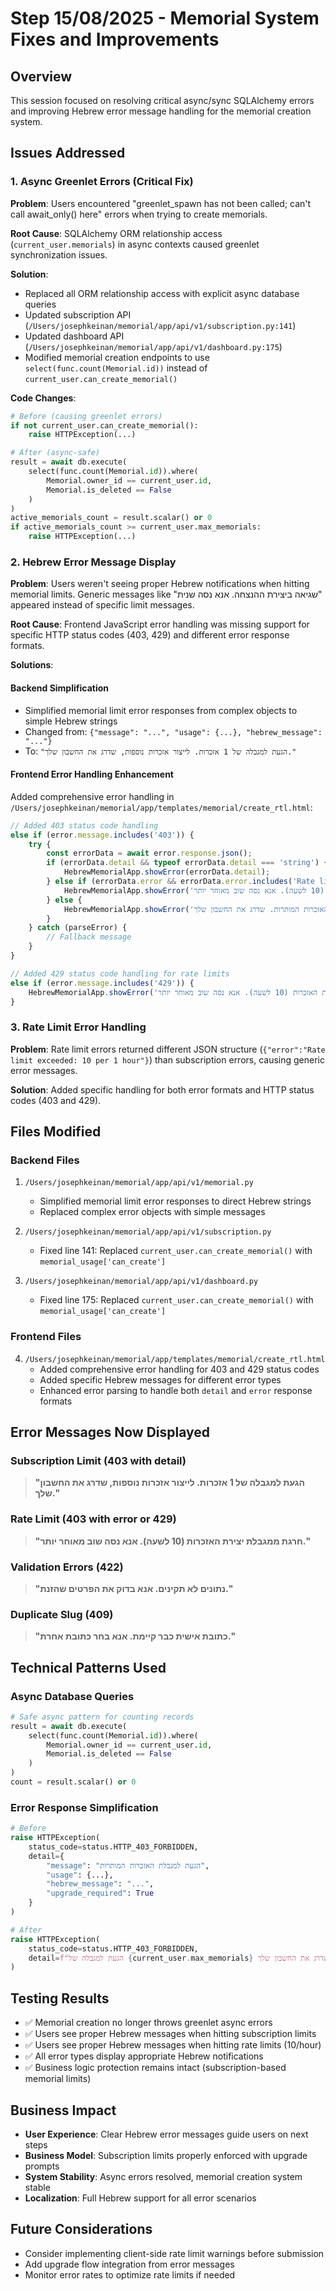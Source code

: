 # Step 15/08/2025 - Memorial System Fixes and Improvements

## Overview
This session focused on resolving critical async/sync SQLAlchemy errors and improving Hebrew error message handling for the memorial creation system.

## Issues Addressed

### 1. Async Greenlet Errors (Critical Fix)
**Problem**: Users encountered "greenlet_spawn has not been called; can't call await_only() here" errors when trying to create memorials.

**Root Cause**: SQLAlchemy ORM relationship access (`current_user.memorials`) in async contexts caused greenlet synchronization issues.

**Solution**: 
- Replaced all ORM relationship access with explicit async database queries
- Updated subscription API (`/Users/josephkeinan/memorial/app/api/v1/subscription.py:141`)
- Updated dashboard API (`/Users/josephkeinan/memorial/app/api/v1/dashboard.py:175`)
- Modified memorial creation endpoints to use `select(func.count(Memorial.id))` instead of `current_user.can_create_memorial()`

**Code Changes**:
```python
# Before (causing greenlet errors)
if not current_user.can_create_memorial():
    raise HTTPException(...)

# After (async-safe)
result = await db.execute(
    select(func.count(Memorial.id)).where(
        Memorial.owner_id == current_user.id,
        Memorial.is_deleted == False
    )
)
active_memorials_count = result.scalar() or 0
if active_memorials_count >= current_user.max_memorials:
    raise HTTPException(...)
```

### 2. Hebrew Error Message Display
**Problem**: Users weren't seeing proper Hebrew notifications when hitting memorial limits. Generic messages like "שגיאה ביצירת ההנצחה. אנא נסה שנית" appeared instead of specific limit messages.

**Root Cause**: Frontend JavaScript error handling was missing support for specific HTTP status codes (403, 429) and different error response formats.

**Solutions**:

#### Backend Simplification
- Simplified memorial limit error responses from complex objects to simple Hebrew strings
- Changed from: `{"message": "...", "usage": {...}, "hebrew_message": "..."}` 
- To: `"הגעת למגבלה של 1 אזכרות. לייצור אזכרות נוספות, שדרג את החשבון שלך."`

#### Frontend Error Handling Enhancement
Added comprehensive error handling in `/Users/josephkeinan/memorial/app/templates/memorial/create_rtl.html`:

```javascript
// Added 403 status code handling
else if (error.message.includes('403')) {
    try {
        const errorData = await error.response.json();
        if (errorData.detail && typeof errorData.detail === 'string') {
            HebrewMemorialApp.showError(errorData.detail);
        } else if (errorData.error && errorData.error.includes('Rate limit exceeded')) {
            HebrewMemorialApp.showError('חרגת ממגבלת יצירת האזכרות (10 לשעה). אנא נסה שוב מאוחר יותר.');
        } else {
            HebrewMemorialApp.showError('הגעת למגבלת האזכרות המותרות. שדרג את החשבון שלך.');
        }
    } catch (parseError) {
        // Fallback message
    }
}

// Added 429 status code handling for rate limits
else if (error.message.includes('429')) {
    HebrewMemorialApp.showError('חרגת ממגבלת יצירת האזכרות (10 לשעה). אנא נסה שוב מאוחר יותר.');
}
```

### 3. Rate Limit Error Handling
**Problem**: Rate limit errors returned different JSON structure (`{"error":"Rate limit exceeded: 10 per 1 hour"}`) than subscription errors, causing generic error messages.

**Solution**: Added specific handling for both error formats and HTTP status codes (403 and 429).

## Files Modified

### Backend Files
1. `/Users/josephkeinan/memorial/app/api/v1/memorial.py`
   - Simplified memorial limit error responses to direct Hebrew strings
   - Replaced complex error objects with simple messages

2. `/Users/josephkeinan/memorial/app/api/v1/subscription.py`
   - Fixed line 141: Replaced `current_user.can_create_memorial()` with `memorial_usage['can_create']`

3. `/Users/josephkeinan/memorial/app/api/v1/dashboard.py`
   - Fixed line 175: Replaced `current_user.can_create_memorial()` with `memorial_usage['can_create']`

### Frontend Files
4. `/Users/josephkeinan/memorial/app/templates/memorial/create_rtl.html`
   - Added comprehensive error handling for 403 and 429 status codes
   - Added specific Hebrew messages for different error types
   - Enhanced error parsing to handle both `detail` and `error` response formats

## Error Messages Now Displayed

### Subscription Limit (403 with detail)
> **"הגעת למגבלה של 1 אזכרות. לייצור אזכרות נוספות, שדרג את החשבון שלך."**

### Rate Limit (403 with error or 429)
> **"חרגת ממגבלת יצירת האזכרות (10 לשעה). אנא נסה שוב מאוחר יותר."**

### Validation Errors (422)
> **"נתונים לא תקינים. אנא בדוק את הפרטים שהזנת."**

### Duplicate Slug (409)
> **"כתובת אישית כבר קיימת. אנא בחר כתובת אחרת."**

## Technical Patterns Used

### Async Database Queries
```python
# Safe async pattern for counting records
result = await db.execute(
    select(func.count(Memorial.id)).where(
        Memorial.owner_id == current_user.id,
        Memorial.is_deleted == False
    )
)
count = result.scalar() or 0
```

### Error Response Simplification
```python
# Before
raise HTTPException(
    status_code=status.HTTP_403_FORBIDDEN,
    detail={
        "message": "הגעת למגבלת האזכרות המותרות",
        "usage": {...},
        "hebrew_message": "...",
        "upgrade_required": True
    }
)

# After
raise HTTPException(
    status_code=status.HTTP_403_FORBIDDEN,
    detail=f"הגעת למגבלה של {current_user.max_memorials} אזכרות. לייצור אזכרות נוספות, שדרג את החשבון שלך."
)
```

## Testing Results
- ✅ Memorial creation no longer throws greenlet async errors
- ✅ Users see proper Hebrew messages when hitting subscription limits
- ✅ Users see proper Hebrew messages when hitting rate limits (10/hour)
- ✅ All error types display appropriate Hebrew notifications
- ✅ Business logic protection remains intact (subscription-based memorial limits)

## Business Impact
- **User Experience**: Clear Hebrew error messages guide users on next steps
- **Business Model**: Subscription limits properly enforced with upgrade prompts
- **System Stability**: Async errors resolved, memorial creation system stable
- **Localization**: Full Hebrew support for all error scenarios

## Future Considerations
- Consider implementing client-side rate limit warnings before submission
- Add upgrade flow integration from error messages
- Monitor error rates to optimize rate limits if needed